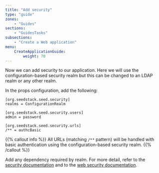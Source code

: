 ```yaml
---
title: "Add security"
type: "guide"
zones:
    - "Guides"
sections:
    - "GuidesTasks"
subsections:
    - "Create a Web application"
menu:
    CreateApplicationGuide:
        weight: 70
---
```


Now we can add security to our application. Here we will use the configuration-based security realm but this can be
changed to an LDAP realm or any other realm.

In the props configuration, add the following:

    [org.seedstack.seed.security]
    realms = ConfigurationRealm
    
    [org.seedstack.seed.security.users]
    admin = password
    
    [org.seedstack.seed.security.urls]
    /** = authcBasic

{{% callout info %}}
All URLs (matching `/**` pattern) will be handled with basic authentication using the configuration-based security realm. 
{{% /callout %}}

Add any dependency required by realm. For more detail, refer to the [security documentation](/docs/seed/manual/security) 
and to the [web security documentation](/docs/seed/manual/web/security).


